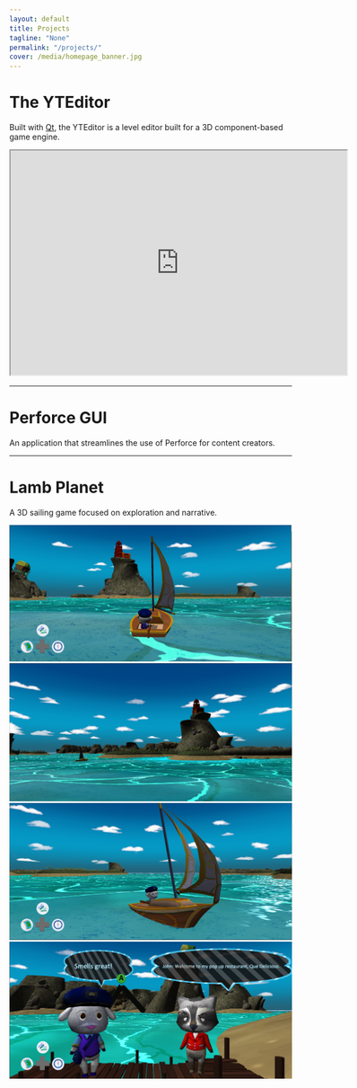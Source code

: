```yaml
---
layout: default
title: Projects
tagline: "None"
permalink: "/projects/"
cover: /media/homepage_banner.jpg
---
```


<h1 font-size="28px" margin-bottom="8px" margin-top="30px" align="left">
    The YTEditor
</h1>

<p>Built with <a href="https://www.qt.io/">Qt</a>, the YTEditor is a level editor built for a 3D component-based game engine.</p>

<iframe width="600" height="400"
  src="https://www.youtube.com/embed/iZywiUdcLMs">
</iframe>

<hr/>

<h1 font-size="28px" margin-bottom="8px" margin-top="130px" align="left">Perforce GUI</h1>
<p>An application that streamlines the use of Perforce for content creators.</p>

<hr/>

<h1 font-size="28px" margin-bottom="8px" margin-top="130px" align="left">Lamb Planet</h1>
<p>A 3D sailing game focused on exploration and narrative.</p>
<img src="/media/lambplanet/gameplay.png"/>
<img src="/media/lambplanet/wideshot.png"/>
<img src="/media/lambplanet/boat.png"/>
<img src="/media/lambplanet/dialogue.png"/>

<!-- please do not remove this line -->
<div style='display:none;'>
<a href='http://www.commercekitchen.com'>ipsum generator</a>
</div>
<!-- end whedon ipsum code -->